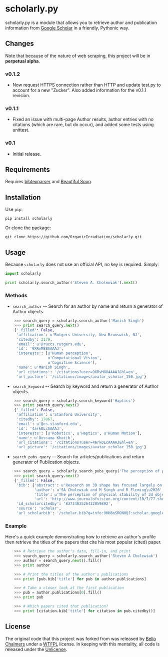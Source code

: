 scholarly.py
===========

scholarly.py is a module that allows you to retrieve author and publication information from [Google Scholar](https://scholar.google.com) in a friendly, Pythonic way.

Changes
-------

Note that because of the nature of web scraping, this project will be in **perpetual alpha**.

### v0.1.2

* Now request HTTPS connection rather than HTTP and update test.py to account for a new "Zucker".  Also added information for the v0.1.1 revision.

### v0.1.1

* Fixed an issue with multi-page Author results, author entries with no citations (which are rare, but do occur), and added some tests using unittest.

### v0.1

* Initial release.

Requirements
------------

Requires [bibtexparser](https://pypi.python.org/pypi/bibtexparser/) and [Beautiful Soup](https://pypi.python.org/pypi/beautifulsoup4/).


Installation
------------
Use `pip`:

    pip install scholarly

Or clone the package:

    git clone https://github.com/OrganicIrradiation/scholarly.git


Usage
-----
Because `scholarly` does not use an official API, no key is required. Simply:

```python
import scholarly

print scholarly.search_author('Steven A. Cholewiak').next()
```

### Methods
* `search_author` -- Search for an author by name and return a generator of Author objects.

```python
    >>> search_query = scholarly.search_author('Manish Singh')
    >>> print search_query.next()
    {'_filled': False,
     'affiliation': u'Rutgers University, New Brunswick, NJ',
     'citedby': 2179,
     'email': u'@ruccs.rutgers.edu',
     'id': '9XRvM88AAAAJ',
     'interests': [u'Human perception',
                   u'Computational Vision',
                   u'Cognitive Science'],
     'name': u'Manish Singh',
     'url_citations': '/citations?user=9XRvM88AAAAJ&hl=en',
     'url_picture': '/citations/images/avatar_scholar_150.jpg'}
```

* `search_keyword` -- Search by keyword and return a generator of Author objects.

```python
    >>> search_query = scholarly.search_keyword('Haptics')
    >>> print search_query.next()
    {'_filled': False,
     'affiliation': u'Stanford University',
     'citedby': 17867,
     'email': u'@cs.stanford.edu',
     'id': '4arkOLcAAAAJ',
     'interests': [u'Robotics', u'Haptics', u'Human Motion'],
     'name': u'Oussama Khatib',
     'url_citations': '/citations?user=4arkOLcAAAAJ&hl=en',
     'url_picture': '/citations/images/avatar_scholar_150.jpg'}
```

* `search_pubs_query` -- Search for articles/publications and return generator of Publication objects.

```python
    >>> search_query = scholarly.search_pubs_query('The perception of physical stability of 3d objects The role of parts')
    >>> print search_query.next()
    {'_filled': False,
     'bib': {'abstract': u'Research on 3D shape has focused largely on the perception of local geometric properties, such as surface depth, orientation, or curvature. Relatively little is known about how the visual system organizes local measurements into global shape representations.  ...',
             'author': u'SA Cholewiak and M Singh and R Fleming\u2026',
             'title': u'The perception of physical stability of 3d objects: The role of parts',
             'url': 'http://www.journalofvision.org/content/10/7/77.short'},
     'id_scholarcitedby': '8373403526432059892',
     'source': 'scholar',
     'url_scholarbib': '/scholar.bib?q=info:9HH8oSRONHQJ:scholar.google.com/&output=citation&hl=en&ct=citation&cd=0'}
```


### Example
Here's a quick example demonstrating how to retrieve an author's profile then retrieve the titles of the papers that cite his most popular (cited) paper.

```python
    >>> # Retrieve the author's data, fill-in, and print
    >>> search_query = scholarly.search_author('Steven A Cholewiak')
    >>> author = search_query.next().fill()
    >>> print author

    >>> # Print the titles of the author's publications
    >>> print [pub.bib['title'] for pub in author.publications]

    >>> # Take a closer look at the first publication
    >>> pub = author.publications[0].fill()
    >>> print pub

    >>> # Which papers cited that publication?
    >>> print [citation.bib['title'] for citation in pub.citedby()]
```


License
-------

The original code that this project was forked from was released by [Bello Chalmers](https://github.com/lbello/chalmers-web) under a [WTFPL](http://www.wtfpl.net/) license. In keeping with this mentality, all code is released under the [Unlicense](http://unlicense.org/).
